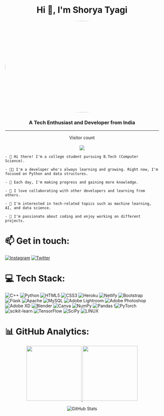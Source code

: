 <h1 align="center">Hi 👋, I'm Shorya Tyagi</h1>
<div align="center">

<img align="center" src="https://cdn.dribbble.com/users/1579322/screenshots/6587273/blue_boy_typing_nothought.gif" style="border-radius: 80%;" height=300px width=700px/>
</div>

<h3 align="center">A Tech Enthusiast and Developer from India</h3>
<hr>

<p align="center"> 
  Visitor count<br><br>
  <img src="https://profile-counter.glitch.me/shoryatyagi/count.svg" />
</p>


    - 👋 Hi there! I'm a college student pursuing B.Tech (Computer Science). 
    
    - 👨‍💻 I'm a developer who's always learning and growing. Right now, I'm focused on Python and data structures.
    
    - 🌱 Each day, I'm making progress and gaining more knowledge.
    
    - 🤝 I love collaborating with other developers and learning from others.
    
    - 🧐 I'm interested in tech-related topics such as machine learning, AI, and data science.
    
    - 🎉 I'm passionate about coding and enjoy working on different projects.


# 📫 Get in touch:
[![Instagram](https://img.shields.io/badge/Instagram-%23E4405F.svg?logo=Instagram&logoColor=white)](https://instagram.com/shorya_tyagi_29) [![Twitter](https://img.shields.io/badge/Twitter-%231DA1F2.svg?logo=Twitter&logoColor=white)](https://twitter.com/shorya_mindset) 

# 💻 Tech Stack:
![C++](https://img.shields.io/badge/c++-%2300599C.svg?style=for-the-badge&logo=c%2B%2B&logoColor=white) ![Python](https://img.shields.io/badge/python-3670A0?style=for-the-badge&logo=python&logoColor=ffdd54) ![HTML5](https://img.shields.io/badge/html5-%23E34F26.svg?style=for-the-badge&logo=html5&logoColor=white) ![CSS3](https://img.shields.io/badge/css3-%231572B6.svg?style=for-the-badge&logo=css3&logoColor=white) ![Heroku](https://img.shields.io/badge/heroku-%23430098.svg?style=for-the-badge&logo=heroku&logoColor=white) ![Netlify](https://img.shields.io/badge/netlify-%23000000.svg?style=for-the-badge&logo=netlify&logoColor=#00C7B7) ![Bootstrap](https://img.shields.io/badge/bootstrap-%23563D7C.svg?style=for-the-badge&logo=bootstrap&logoColor=white) ![Flask](https://img.shields.io/badge/flask-%23000.svg?style=for-the-badge&logo=flask&logoColor=white) ![Apache](https://img.shields.io/badge/apache-%23D42029.svg?style=for-the-badge&logo=apache&logoColor=white) ![MySQL](https://img.shields.io/badge/mysql-%2300f.svg?style=for-the-badge&logo=mysql&logoColor=white) ![Adobe Lightroom](https://img.shields.io/badge/Adobe%20Lightroom-31A8FF.svg?style=for-the-badge&logo=Adobe%20Lightroom&logoColor=white) ![Adobe Photoshop](https://img.shields.io/badge/adobephotoshop-%2331A8FF.svg?style=for-the-badge&logo=adobephotoshop&logoColor=white) ![Adobe XD](https://img.shields.io/badge/Adobe%20XD-470137?style=for-the-badge&logo=Adobe%20XD&logoColor=#FF61F6) ![Blender](https://img.shields.io/badge/blender-%23F5792A.svg?style=for-the-badge&logo=blender&logoColor=white) ![Canva](https://img.shields.io/badge/Canva-%2300C4CC.svg?style=for-the-badge&logo=Canva&logoColor=white) ![NumPy](https://img.shields.io/badge/numpy-%23013243.svg?style=for-the-badge&logo=numpy&logoColor=white) ![Pandas](https://img.shields.io/badge/pandas-%23150458.svg?style=for-the-badge&logo=pandas&logoColor=white) !![PyTorch](https://img.shields.io/badge/PyTorch-%23EE4C2C.svg?style=for-the-badge&logo=PyTorch&logoColor=white) ![scikit-learn](https://img.shields.io/badge/scikit--learn-%23F7931E.svg?style=for-the-badge&logo=scikit-learn&logoColor=white) ![TensorFlow](https://img.shields.io/badge/TensorFlow-%23FF6F00.svg?style=for-the-badge&logo=TensorFlow&logoColor=white) ![SciPy](https://img.shields.io/badge/SciPy-%230C55A5.svg?style=for-the-badge&logo=scipy&logoColor=%white) ![LINUX](https://img.shields.io/badge/Linux-FCC624?style=for-the-badge&logo=linux&logoColor=black)
# 📊 GitHub Analytics:

<!--
<p align="center">
    <img align="center" src="https://github-readme-stats.vercel.app/api?username=shoryatyagi&theme=dark&count_private=true&include_all_commits=true&hide_border=true"/>
</p>
<p align="center">
    <img align="center" height="195px" src="https://github-readme-stats.vercel.app/api/top-langs/?username=shoryatyagi&theme=tokyonight&layout=compact&hide_border=true"/>
</p>
-->

<!--
<p align="center">
  <img src="https://github-readme-activity-graph.cyclic.app/graph?username=shoryatyagi&theme=react-dark&hide_border=true"/>
</p>
-->
<p align='center'>
<a href="https://github.com/AVS1508">
  <img height="180em" src="https://github-readme-stats.vercel.app/api?username=shoryatyagi&theme=tokyonight&count_private=true&include_all_commits=true&hide_border=true&show_icons=true" />
  <img height="180em" src="https://github-readme-stats.vercel.app/api/top-langs/?username=shoryatyagi&theme=tokyonight&layout=compact&hide_border=true" />
</a>
</p>


<p align="center">
  <img src="https://github-readme-streak-stats.herokuapp.com/?user=shoryatyagi&theme=tokyonight&hide_border=true" alt="GitHub Stats"/>
</p>
<!--
<p align ="center">
   <img src="github-contribution-grid-snake.svg"/>
    </p>
-->
<!--
## 🐦 Latest Tweet 
<p align="center">
<a href="https://twitter.com/shorya_mindset">
<img src="https://gtce.itsvg.in/api?username=shorya_mindset&theme=dark&hide_border=true"/>
  </a>
 
  </p>

## ✍️ Random Dev Quote
<p align="center">
      <img src="https://quotes-github-readme.vercel.app/api?type=horizontal&theme=dark"/>
</p>
-->

<!--## 😂 Random Dev Meme
<p align="center">
  <img src="https://rm.up.railway.app/" width="512px"/>
</p>
-->


<!-- Proudly created with GPRM ( https://gprm.itsvg.in ) -->
